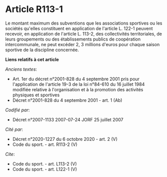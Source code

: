 # Article R113-1

Le montant maximum des subventions que les associations sportives ou les sociétés qu'elles constituent en application de
l'article L. 122-1 peuvent recevoir, en application de l'article L. 113-2, des collectivités territoriales, de leurs
groupements ou des établissements publics de coopération intercommunale, ne peut excéder 2, 3 millions d'euros pour chaque
saison sportive de la discipline concernée.

**Liens relatifs à cet article**

_Anciens textes_:

  - Art. 1er du décret n°2001-828 du 4 septembre 2001 pris pour l'application de l'article 19-3 de la loi n°84-610 du 16 juillet 1984 modifiée relative à l'organisation et à la promotion des activités physiques et sportives
  - Décret n°2001-828 du 4 septembre 2001 - art. 1 (Ab)

_Codifié par_:

  - Décret n°2007-1133 2007-07-24 JORF 25 juillet 2007

_Cité par_:

  - Décret n°2020-1227 du 6 octobre 2020 - art. 2 (V)
  - Code du sport. - art. R113-2 (V)

_Cite_:

  - Code du sport. - art. L113-2 (V)
  - Code du sport. - art. L122-1 (V)
